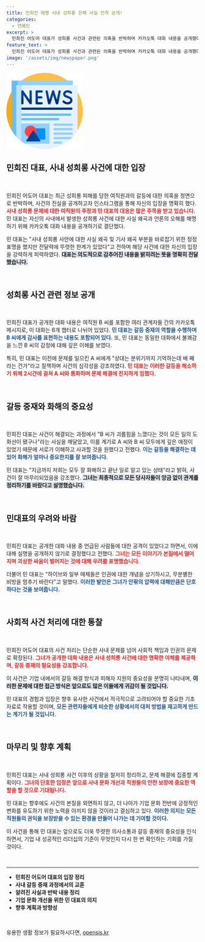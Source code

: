 ```yaml
---
title: 민희진 해명 사내 성희롱 은폐 사실 전격 공개!
categories:
  - 연예인
excerpt: >
  민희진 어도어 대표가 성희롱 사건과 관련된 의혹을 반박하며 카카오톡 대화 내용을 공개했다. 그는 사건의 악의적 편집에 대해 비판하며, 사내 갈등이 잘 해결됐음을 강조했다. 일이 해결된 과정을 상세히 설명하고, 왜곡된 보도에 강력히 반발했다.
feature_text: >
  민희진 어도어 대표가 성희롱 사건과 관련된 의혹을 반박하며 카카오톡 대화 내용을 공개했다. 그는 사건의 악의적 편집에 대해 비판하며, 사내 갈등이 잘 해결됐음을 강조했다. 일이 해결된 과정을 상세히 설명하고, 왜곡된 보도에 강력히 반발했다.
image: '/assets/img/newspaper.png'
---
```


<p><img src="/assets/img/newspaper.png" alt="kimp 속보" /></p>

<h2 data-ke-size="size26">민희진 대표, 사내 성희롱 사건에 대한 입장</h2>

<p data-ke-size="size16">&nbsp;</p>

<p>민희진 어도어 대표는 최근 성희롱 피해를 당한 여직원과의 갈등에 대한 의혹을 정면으로 반박하며, 사건의 진실을 공개하고자 인스타그램을 통해 자신의 입장을 명확히 했다. <b><span style="color: #ee2323;">사내 성희롱 문제에 대한 여직원의 주장과 민 대표의 대응은 많은 주목을 받고 있습니다.</span></b> 민 대표는 자신의 사내에서 발생한 성희롱 사건에 대한 사실 왜곡과 언론의 오해를 해명하기 위해 카카오톡 대화 내용을 공개하기로 결단했다. </p>

<p>민 대표는 "사내 성희롱 사안에 대한 사실 왜곡 및 기사 왜곡 부분을 바로잡기 위한 정정 표명을 했지만 전달력에 뚜렷한 한계가 있었다"고 전하며 해당 사건에 대한 자신의 입장을 강력하게 피력하였다. <b><span style="background-color: #21538527;">대표는 의도적으로 감추어진 내용을 밝히려는 뜻을 명확히 전달했습니다.</span></b> </p>

<p data-ke-size="size16">&nbsp;</p>

<h2 data-ke-size="size26">성희롱 사건 관련 정보 공개</h2>

<p data-ke-size="size16">&nbsp;</p>

<p>민희진 대표가 공개한 대화 내용은 여직원 B 씨를 포함한 여러 관계자들 간의 카카오톡 메시지로, 이 대화는 6개 챕터로 나뉘어 있었다. <b><span style="color: #1a5490;">민 대표는 갈등 중재의 역할을 수행하며 B 씨에게 감사를 표현하는 내용도 포함되어 있다.</span></b> 또, 민 대표는 동일한 대화에서 불쾌감을 느낀 B 씨의 감정에 대해 깊은 이해를 보였다. </p>

<p>특히, 민 대표는 이전에 문제를 일으킨 A 씨에게 "상대는 분위기까지 기억하는데 배 째라는 건가"라고 질책하며 사건의 심각성을 강조하였다. <b><span style="color: #ee2323;">민 대표는 이러한 갈등을 해소하기 위해 2시간에 걸쳐 A 씨와 통화하며 문제 해결에 진지하게 임했다.</span></b> </p>

<p data-ke-size="size16">&nbsp;</p>

<h2 data-ke-size="size26">갈등 중재와 화해의 중요성</h2>

<p data-ke-size="size16">&nbsp;</p>

<p>민희진 대표는 사건이 해결되는 과정에서 "B 씨가 괴롭힘을 느꼈다는 것이 모든 일의 도화선이 됐구나"라는 사실을 깨달았고, 이를 계기로 A 씨와 B 씨 모두에게 깊은 애정이 있었기 때문에 서로가 이해하고 사과할 것을 원했다고 전했다. <b><span style="color: #1a5490;">이는 갈등을 해결하는 데 있어 화해가 얼마나 중요한지를 잘 보여줍니다.</span></b> </p>

<p>민 대표는 "지금까지 저희는 모두 잘 화해하고 끝난 일로 알고 있는 상태"라고 밝혀, 사건이 잘 마무리되었음을 강조했다. <b><span style="background-color: #21538527;">그녀는 최종적으로 모든 당사자들이 앙금 없이 관계를 정리하기를 바랐다고 설명했습니다.</span></b> </p>

<p data-ke-size="size16">&nbsp;</p>

<h2 data-ke-size="size26">민대표의 우려와 바람</h2>

<p data-ke-size="size16">&nbsp;</p>

<p>민희진 대표는 공개한 대화 내용 중 언급된 사람들에 대한 공격이 있었다고 하면서, 이에 대해 실명을 공개하지 않기로 결정했다고 전했다. <b><span style="color: #ee2323;">그녀는 모든 이야기가 본질에서 멀어지며 괴상한 싸움이 벌어지는 것에 대해 우려를 표명했습니다.</span></b> </p>

<p>더불어 민 대표는 "하이브와 일부 매체들은 인권에 대한 개념을 상기하시고, 무분별한 비방을 멈추기 바란다"고 말했다. <b><span style="color: #1a5490;">이러한 발언은 그녀가 안팎의 압력에 대해만큼은 단호하다는 것을 보여줍니다.</span></b> </p>

<p data-ke-size="size16">&nbsp;</p>

<h2 data-ke-size="size26">사회적 사건 처리에 대한 통찰</h2>

<p data-ke-size="size16">&nbsp;</p>

<p>민희진 어도어 대표의 사건 처리는 단순한 사내 문제를 넘어 사회적 책임과 인권의 문제로 확장된다. <b><span style="color: #ee2323;">그녀가 공개한 대화 내용은 사내 성희롱 사건에 대한 명확한 이해를 제공하며, 갈등 중재의 필요성을 강조합니다.</span></b> </p>

<p>이 사건은 기업 내에서의 갈등 해결 방식과 피해자 지원의 중요성을 분명히 나타내며, <b><span style="background-color: #21538527;">이러한 문제에 대한 접근 방식은 앞으로도 많은 이들에게 귀감이 될 것입니다.</span></b> </p>

<p>민 대표의 경험과 입장은 향후 유사한 사건에서 적극적으로 고려되어야 할 중요한 기초 자료로 작용할 것이며, <b><span style="color: #1a5490;">모든 관련자들에게 비슷한 상황에서의 대처 방법을 재고하게 만드는 계기가 될 것입니다.</span></b></p>

<p data-ke-size="size16">&nbsp;</p>

<h2 data-ke-size="size26">마무리 및 향후 계획</h2>

<p data-ke-size="size16">&nbsp;</p>

<p>민희진 대표는 사내 성희롱 사건 이후의 상황을 철저히 정리하고, 문제 해결에 집중할 계획이다. <b><span style="color: #ee2323;">그녀의 단호한 입장은 앞으로 사내 문화 개선과 직원들의 안전 보장에 중요한 역할을 할 것으로 기대됩니다.</span></b> </p>

<p>민 대표는 향후에도 사건의 본질을 외면하지 않고, 더 나아가 기업 문화 전반에 긍정적인 변화를 유도하기 위한 노력을 아끼지 않을 것이라고 결심하고 있다. <b><span style="color: #1a5490;">이러한 의지는 모든 직원들의 권익을 보장받을 수 있는 환경을 만들어 나가는 데 기여할 것이다.</span></b> </p>

<p><Base> 이 사건을 통해 민 대표는 앞으로도 더욱 뚜렷한 의사소통과 갈등 중재의 중요성을 인식하면서, 기업 내 성공적인 리더십의 기준이 무엇인지 다시 한 번 확인하는 기회를 가질 것이다. </Base></p>

<p data-ke-size="size16">&nbsp;</p>

<hr>

<ul>
  <li><b>민희진 어도어 대표의 입장 정리</b></li>
  <li><b>사내 갈등 중재 과정에서의 교훈</b></li>
  <li><b>알려진 사실과 반박 내용 정리</b></li>
  <li><b>기업 문화 개선을 위한 민 대표의 의지</b></li>
  <li><b>향후 계획과 방향성</b></li>
</ul>

<p data-ke-size="size16">&nbsp;</p>
유용한 생활 정보가 필요하시다면, <a href="https://opensis.kr" rel="dofollow">opensis.kr</a>


